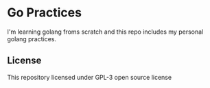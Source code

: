 # Go Practices

I'm learning golang froms scratch and this repo includes my personal golang practices.

## License

This repository licensed under GPL-3 open source license
